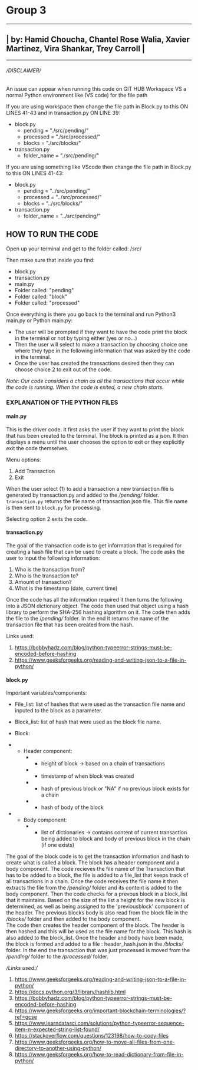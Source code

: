 
# Group 3

####
  --------------------------------------------------------------------------------------
  | by: Hamid Choucha, Chantel Rose Walia, Xavier Martinez, Vira Shankar, Trey Carroll |
  --------------------------------------------------------------------------------------
---------------------------------------------------------------------------------------------------
###### */DISCLAIMER/*

An issue can appear when running this code on GIT HUB Workspace VS a normal Python environment like (VS code) for the file path
    
If you are using workspace then change the file path in Block.py to this ON LINES 41-43 and in transaction.py ON LINE 39:
* block.py
    - pending = "./src/pending/"
    - processed = "./src/processed/"
    - blocks = "./src/blocks/"
* transaction.py
    - folder_name = "./src/pending/"

If you are using something like VScode then change the file path in Block.py to this ON LINES 41-43:
* block.py
    - pending = "../src/pending/"
    - processed = "../src/processed/"
    - blocks = "../src/blocks/"
* transaction.py
    - folder_name = "../src/pending/"


## HOW TO RUN THE CODE
Open up your terminal and get to the folder called: /*src*/

Then make sure that inside you find:
- block.py 
- transaction.py
- main.py
- Folder called: "pending"
- Folder called: "block"
- Folder called: "processed"

Once everything is there you go back to the terminal and run Python3 main.py or Python main.py:
* The user will be prompted if they want to have the code print the block in the terminal or not by typing either (yes or no...)
* Then the user will select to make a transaction by choosing choice one where they type in the following information that was asked by the code in the terminal.
* Once the user has created the transactions desired then they can choose choice 2 to exit out of the code.

*Note: Our code considers a chain as all the transactions that occur while the code is running. When the code is exited, a new chain starts.*


### EXPLANATION OF THE PYTHON FILES 


#### main.py
This is the driver code. 
It first asks the user if they want to print the block that has been created to the terminal. The block is printed as a json.
It then displays a menu until the user chooses the option to exit or they explicitly exit the code themselves.

Menu options:
1. Add Transaction
2. Exit 

When the user select (1) to add a transaction a new transaction file is generated by transaction.py and added to the */pending/* folder.
```transaction.py``` returns the file name of transaction json file.
This file name is then sent to ```block.py``` for processing. 

Selecting option 2 exits the code.


#### transaction.py
The goal of the transaction code is to get information that is required for creating a hash file that can be used to create a block.
The code asks the user to input the following information:
1. Who is the transaction from?
2. Who is the transaction to?
3. Amount of transaction?
4. What is the timestamp (date, current time)

Once the code has all the information required it then turns the following into a JSON dictionary object. The code then 
used that object using a hash library to perform the SHA-256 hashing algorithm on it. 
The code then adds the file to the /*pending/* folder.
In the end it returns the name of the transaction file that has been created from the hash.

Links used:
1. https://bobbyhadz.com/blog/python-typeerror-strings-must-be-encoded-before-hashing
2. https://www.geeksforgeeks.org/reading-and-writing-json-to-a-file-in-python/


#### block.py 
Important variables/components:
- File_list: list of hashes that were used as the transaction file name and inputed to the block as a parameter.
- Block_list: list of hash that were used as the block file name.
- Block:
- - Header component: 
    * * height of block -> based on a chain of transactions
    * * timestamp of when block was created 
    * * hash of previous block or "NA" if no previous block exists for a chain
    * * hash of body of the block

- - Body component:
    * * list of dictionaries -> contains content of current transaction being added to block and body of previous block in the chain (if one exists)

The goal of the block code is to get the transaction information and hash to create what is called a block. 
The block has a header component and a body component. The code recieves the file name of the Transaction that 
has to be added to a block, the file is added to a file_list that keeps track of all transactions in a chain. 
Once the code receives the file name it then extracts the file from the */pending/* folder and its content is added to the body component.
Then the code checks for a prevous block in a block_list that it maintains. Based on the size of the list a height for the new block is determined, 
as well as being assigned to the 'previousblock' component of the header. 
The previous blocks body is also read from the block file in the */blocks/* folder and then added to the body component.   
The code then creates the header component of the block. The header is then hashed and this will be used as the file name for the block. 
This hash is also added to the block_list.
Once the header and body have been made, the block is formed and added to a file : header_hash.json in the */blocks/* folder.
In the end the transaction that was just processed is moved from the */pending/* folder to the */processed/* folder.

*/Links used:/*
1. https://www.geeksforgeeks.org/reading-and-writing-json-to-a-file-in-python/
2. https://docs.python.org/3/library/hashlib.html
3. https://bobbyhadz.com/blog/python-typeerror-strings-must-be-encoded-before-hashing
4. https://www.geeksforgeeks.org/important-blockchain-terminologies/?ref=gcse
5. https://www.learndatasci.com/solutions/python-typeerror-sequence-item-n-expected-string-list-found/
6. https://stackoverflow.com/questions/123198/how-to-copy-files
7. https://www.geeksforgeeks.org/how-to-move-all-files-from-one-directory-to-another-using-python/
8. https://www.geeksforgeeks.org/how-to-read-dictionary-from-file-in-python/
